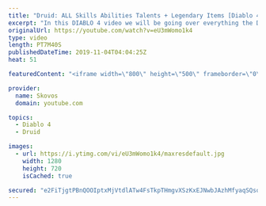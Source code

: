 ```yaml
---
title: "Druid: ALL Skills Abilities Talents + Legendary Items [Diablo 4]"
excerpt: "In this DIABLO 4 video we will be going over everything the DRUID has to offer. The Druids SKILLS TALENTS ABILITIES as well as several LEGENDARY ITEMS ..."
originalUrl: https://youtube.com/watch?v=eU3mWomo1k4
type: video
length: PT7M40S
publishedDateTime: 2019-11-04T04:04:25Z
heat: 51

featuredContent: "<iframe width=\"800\" height=\"500\" frameborder=\"0\" src=\"https://www.youtube.com/embed/eU3mWomo1k4\" allow=\"accelerometer; autoplay; encrypted-media; gyroscope; picture-in-picture\" allowfullscreen></iframe>"

provider:
  name: Skovos
  domain: youtube.com

topics:
  - Diablo 4
  - Druid

images:
  - url: https://i.ytimg.com/vi/eU3mWomo1k4/maxresdefault.jpg
    width: 1280
    height: 720
    isCached: true

secured: "e2FiTjgtPBnQOOIptxMjVtdlATw4FsTkpTHmgvXSzKxEJNwbJAzhMfyaqSQsqW4sUXpqsTuJH81SywyzYU1fIY80sm16Foqld95M0xbKkaaqIHECi6OZXvd2Z/Yt0AUl0tsHtBaQG33heEuMa0UjrGq0cfio31hAq9Qji0rtlNr8HJ+yqFjXR7FyLBqwnDCrYGa1Sa2vZwuB+83evrwgSob5/n+eQqojm2sFfi5MbN+cI9tNUGsLxc4YI9thmejEg9KjrhJxlgMT/+SA5LKRqmnCLymNZ3J6bK2sHSyTLVOzMhR9qP62sDkbNMZrsJudHxou7cKpHrs5xxkyqgHsRkwFX0IQP1PvmUU4AU54zzbXjEz+d/Vo8unPrwqCaODi50mUDIG8ivAw33ophAb2Eg==;jy4oO+l1sRfBPPrSfnOD+A=="
---
```


